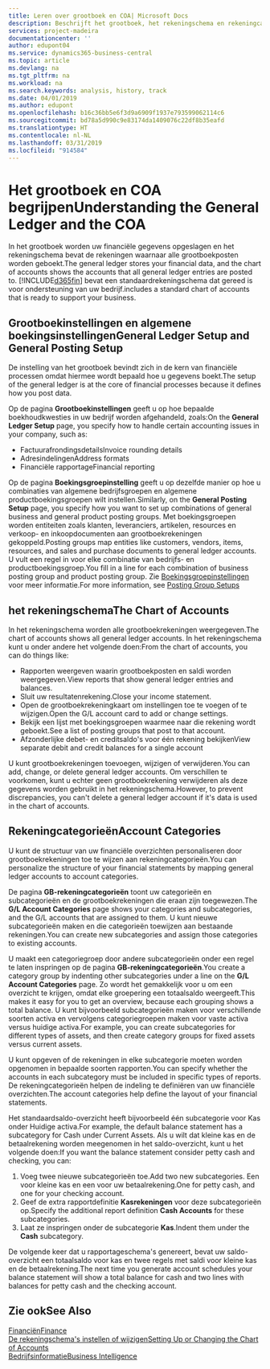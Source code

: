 ```yaml
---
title: Leren over grootboek en COA| Microsoft Docs
description: Beschrijft het grootboek, het rekeningschema en rekeningcategorieën.
services: project-madeira
documentationcenter: ''
author: edupont04
ms.service: dynamics365-business-central
ms.topic: article
ms.devlang: na
ms.tgt_pltfrm: na
ms.workload: na
ms.search.keywords: analysis, history, track
ms.date: 04/01/2019
ms.author: edupont
ms.openlocfilehash: b16c36bb5e6f3d9a6909f1937e793599062114c6
ms.sourcegitcommit: bd78a5d990c9e83174da1409076c22df8b35eafd
ms.translationtype: HT
ms.contentlocale: nl-NL
ms.lasthandoff: 03/31/2019
ms.locfileid: "914584"
---
```

# <a name="understanding-the-general-ledger-and-the-coa"></a><span data-ttu-id="268ae-103">Het grootboek en COA begrijpen</span><span class="sxs-lookup"><span data-stu-id="268ae-103">Understanding the General Ledger and the COA</span></span>
<span data-ttu-id="268ae-104">In het grootboek worden uw financiële gegevens opgeslagen en het rekeningschema bevat de rekeningen waarnaar alle grootboekposten worden geboekt.</span><span class="sxs-lookup"><span data-stu-id="268ae-104">The general ledger stores your financial data, and the chart of accounts shows the accounts that all general ledger entries are posted to.</span></span> [!INCLUDE[d365fin](includes/d365fin_md.md)] <span data-ttu-id="268ae-105">bevat een standaardrekeningschema dat gereed is voor ondersteuning van uw bedrijf.</span><span class="sxs-lookup"><span data-stu-id="268ae-105">includes a standard chart of accounts that is ready to support your business.</span></span>

## <a name="general-ledger-setup-and-general-posting-setup"></a><span data-ttu-id="268ae-106">Grootboekinstellingen en algemene boekingsinstellingen</span><span class="sxs-lookup"><span data-stu-id="268ae-106">General Ledger Setup and General Posting Setup</span></span>
<span data-ttu-id="268ae-107">De instelling van het grootboek bevindt zich in de kern van financiële processen omdat hiermee wordt bepaald hoe u gegevens boekt.</span><span class="sxs-lookup"><span data-stu-id="268ae-107">The setup of the general ledger is at the core of financial processes because it defines how you post data.</span></span>  

<span data-ttu-id="268ae-108">Op de pagina **Grootboekinstellingen** geeft u op hoe bepaalde boekhoudkwesties in uw bedrijf worden afgehandeld, zoals:</span><span class="sxs-lookup"><span data-stu-id="268ae-108">On the **General Ledger Setup** page, you specify how to handle certain accounting issues in your company, such as:</span></span>  

* <span data-ttu-id="268ae-109">Factuurafrondingsdetails</span><span class="sxs-lookup"><span data-stu-id="268ae-109">Invoice rounding details</span></span>  
* <span data-ttu-id="268ae-110">Adresindelingen</span><span class="sxs-lookup"><span data-stu-id="268ae-110">Address formats</span></span>  
* <span data-ttu-id="268ae-111">Financiële rapportage</span><span class="sxs-lookup"><span data-stu-id="268ae-111">Financial reporting</span></span>  

<span data-ttu-id="268ae-112">Op de pagina **Boekingsgroepinstelling** geeft u op dezelfde manier op hoe u combinaties van algemene bedrijfsgroepen en algemene productboekingsgroepen wilt instellen.</span><span class="sxs-lookup"><span data-stu-id="268ae-112">Similarly, on the **General Posting Setup** page, you specify how you want to set up combinations of general business and general product posting groups.</span></span> <span data-ttu-id="268ae-113">Met boekingsgroepen worden entiteiten zoals klanten, leveranciers, artikelen, resources en verkoop- en inkoopdocumenten aan grootboekrekeningen gekoppeld.</span><span class="sxs-lookup"><span data-stu-id="268ae-113">Posting groups map entities like customers, vendors, items, resources, and sales and purchase documents to general ledger accounts.</span></span> <span data-ttu-id="268ae-114">U vult een regel in voor elke combinatie van bedrijfs- en productboekingsgroep.</span><span class="sxs-lookup"><span data-stu-id="268ae-114">You fill in a line for each combination of business posting group and product posting group.</span></span> <span data-ttu-id="268ae-115">Zie [Boekingsgroepinstellingen](finance-posting-groups.md) voor meer informatie.</span><span class="sxs-lookup"><span data-stu-id="268ae-115">For more information, see [Posting Group Setups](finance-posting-groups.md)</span></span>  

## <a name="the-chart-of-accounts"></a><span data-ttu-id="268ae-116">het rekeningschema</span><span class="sxs-lookup"><span data-stu-id="268ae-116">The Chart of Accounts</span></span>
<span data-ttu-id="268ae-117">In het rekeningschema worden alle grootboekrekeningen weergegeven.</span><span class="sxs-lookup"><span data-stu-id="268ae-117">The chart of accounts shows all general ledger accounts.</span></span> <span data-ttu-id="268ae-118">In het rekeningschema kunt u onder andere het volgende doen:</span><span class="sxs-lookup"><span data-stu-id="268ae-118">From the chart of accounts, you can do things like:</span></span>  

* <span data-ttu-id="268ae-119">Rapporten weergeven waarin grootboekposten en saldi worden weergegeven.</span><span class="sxs-lookup"><span data-stu-id="268ae-119">View reports that show general ledger entries and balances.</span></span>  
* <span data-ttu-id="268ae-120">Sluit uw resultatenrekening.</span><span class="sxs-lookup"><span data-stu-id="268ae-120">Close your income statement.</span></span>  
* <span data-ttu-id="268ae-121">Open de grootboekrekeningkaart om instellingen toe te voegen of te wijzigen.</span><span class="sxs-lookup"><span data-stu-id="268ae-121">Open the G/L account card to add or change settings.</span></span>  
* <span data-ttu-id="268ae-122">Bekijk een lijst met boekingsgroepen waarmee naar die rekening wordt geboekt.</span><span class="sxs-lookup"><span data-stu-id="268ae-122">See a list of posting groups that post to that account.</span></span>
* <span data-ttu-id="268ae-123">Afzonderlijke debet- en creditsaldo's voor één rekening bekijken</span><span class="sxs-lookup"><span data-stu-id="268ae-123">View separate debit and credit balances for a single account</span></span>  

<span data-ttu-id="268ae-124">U kunt grootboekrekeningen toevoegen, wijzigen of verwijderen.</span><span class="sxs-lookup"><span data-stu-id="268ae-124">You can add, change, or delete general ledger accounts.</span></span> <span data-ttu-id="268ae-125">Om verschillen te voorkomen, kunt u echter geen grootboekrekening verwijderen als deze gegevens worden gebruikt in het rekeningschema.</span><span class="sxs-lookup"><span data-stu-id="268ae-125">However, to prevent discrepancies, you can't delete a general ledger account if it's data is used in the chart of accounts.</span></span>  

## <a name="account-categories"></a><span data-ttu-id="268ae-126">Rekeningcategorieën</span><span class="sxs-lookup"><span data-stu-id="268ae-126">Account Categories</span></span>
<span data-ttu-id="268ae-127">U kunt de structuur van uw financiële overzichten personaliseren door grootboekrekeningen toe te wijzen aan rekeningcategorieën.</span><span class="sxs-lookup"><span data-stu-id="268ae-127">You can personalize the structure of your financial statements by mapping general ledger accounts to account categories.</span></span>  

<span data-ttu-id="268ae-128">De pagina **GB-rekeningcategorieën** toont uw categorieën en subcategorieën en de grootboekrekeningen die eraan zijn toegewezen.</span><span class="sxs-lookup"><span data-stu-id="268ae-128">The **G/L Account Categories** page shows your categories and subcategories, and the G/L accounts that are assigned to them.</span></span> <span data-ttu-id="268ae-129">U kunt nieuwe subcategorieën maken en die categorieën toewijzen aan bestaande rekeningen.</span><span class="sxs-lookup"><span data-stu-id="268ae-129">You can create new subcategories and assign those categories to existing accounts.</span></span>  

<span data-ttu-id="268ae-130">U maakt een categoriegroep door andere subcategorieën onder een regel te laten inspringen op de pagina **GB-rekeningcategorieën**.</span><span class="sxs-lookup"><span data-stu-id="268ae-130">You create a category group by indenting other subcategories under a line on the **G/L Account Categories** page.</span></span> <span data-ttu-id="268ae-131">Zo wordt het gemakkelijk voor u om een overzicht te krijgen, omdat elke groepering een totaalsaldo weergeeft.</span><span class="sxs-lookup"><span data-stu-id="268ae-131">This makes it easy for you to get an overview, because each grouping shows a total balance.</span></span> <span data-ttu-id="268ae-132">U kunt bijvoorbeeld subcategorieën maken voor verschillende soorten activa en vervolgens categoriegroepen maken voor vaste activa versus huidige activa.</span><span class="sxs-lookup"><span data-stu-id="268ae-132">For example, you can create subcategories for different types of assets, and then create category groups for fixed assets versus current assets.</span></span>  

<span data-ttu-id="268ae-133">U kunt opgeven of de rekeningen in elke subcategorie moeten worden opgenomen in bepaalde soorten rapporten.</span><span class="sxs-lookup"><span data-stu-id="268ae-133">You can specify whether the accounts in each subcategory must be included in specific types of reports.</span></span> <span data-ttu-id="268ae-134">De rekeningcategorieën helpen de indeling te definiëren van uw financiële overzichten.</span><span class="sxs-lookup"><span data-stu-id="268ae-134">The account categories help define the layout of your financial statements.</span></span>  

<span data-ttu-id="268ae-135">Het standaardsaldo-overzicht heeft bijvoorbeeld één subcategorie voor Kas onder Huidige activa.</span><span class="sxs-lookup"><span data-stu-id="268ae-135">For example, the default balance statement has a subcategory for Cash under Current Assets.</span></span> <span data-ttu-id="268ae-136">Als u wilt dat kleine kas en de betaalrekening worden meegenomen in het saldo-overzicht, kunt u het volgende doen:</span><span class="sxs-lookup"><span data-stu-id="268ae-136">If you want the balance statement consider petty cash and checking, you can:</span></span>  

1. <span data-ttu-id="268ae-137">Voeg twee nieuwe subcategorieën toe.</span><span class="sxs-lookup"><span data-stu-id="268ae-137">Add two new subcategories.</span></span> <span data-ttu-id="268ae-138">Een voor kleine kas en een voor uw betaalrekening.</span><span class="sxs-lookup"><span data-stu-id="268ae-138">One for petty cash, and one for your checking account.</span></span>  
2. <span data-ttu-id="268ae-139">Geef de extra rapportdefinitie **Kasrekeningen** voor deze subcategorieën op.</span><span class="sxs-lookup"><span data-stu-id="268ae-139">Specify the additional report definition **Cash Accounts** for these subcategories.</span></span>  
3. <span data-ttu-id="268ae-140">Laat ze inspringen onder de subcategorie **Kas**.</span><span class="sxs-lookup"><span data-stu-id="268ae-140">Indent them under the **Cash** subcategory.</span></span>  

<span data-ttu-id="268ae-141">De volgende keer dat u rapportageschema's genereert, bevat uw saldo-overzicht een totaalsaldo voor kas en twee regels met saldi voor kleine kas en de betaalrekening.</span><span class="sxs-lookup"><span data-stu-id="268ae-141">The next time you generate account schedules your balance statement will show a total balance for cash and two lines with balances for petty cash and the checking account.</span></span>  

## <a name="see-also"></a><span data-ttu-id="268ae-142">Zie ook</span><span class="sxs-lookup"><span data-stu-id="268ae-142">See Also</span></span>
[<span data-ttu-id="268ae-143">Financiën</span><span class="sxs-lookup"><span data-stu-id="268ae-143">Finance</span></span>](finance.md)  
[<span data-ttu-id="268ae-144">De rekeningschema's instellen of wijzigen</span><span class="sxs-lookup"><span data-stu-id="268ae-144">Setting Up or Changing the Chart of Accounts</span></span>](finance-setup-chart-accounts.md)  
[<span data-ttu-id="268ae-145">Bedrijfsinformatie</span><span class="sxs-lookup"><span data-stu-id="268ae-145">Business Intelligence</span></span>](bi.md)  
